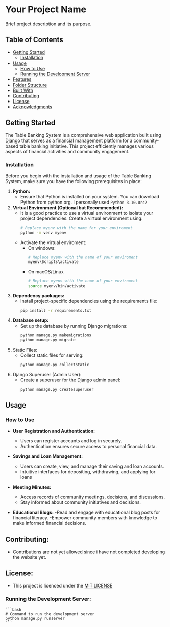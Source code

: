 # Your Project Name

Brief project description and its purpose.

## Table of Contents

- [Getting Started](#getting-started)
  - [Installation](#installation)
- [Usage](#usage)
  - [How to Use](#how-to-use)
  - [Running the Development Server](#running-the-development-server)
- [Features](#features)
- [Folder Structure](#folder-structure)
- [Built With](#built-with)
- [Contributing](#contributing)
- [License](#license)
- [Acknowledgments](#acknowledgments)

## Getting Started

The Table Banking System is a comprehensive web application built using Django that serves as a financial management platform for a community-based table banking initiative. This project efficiently manages various aspects of financial activities and community engagement.

### Installation

Before you begin with the installation and usage of the Table Banking System, make sure you have the following prerequisites in place:

1. **Python:**
    - Ensure that Python is installed on your system. You can download Python from python.org. I personally used `Python 3.10.0rc2`
2. **Virtual Environment (Optional but Recommended):**
    - It is a good practice to use a virtual environment to isolate your project dependencies. Create a virtual environment using:
        ```bash
        # Replace myenv with the name for your enviroment
        python -m venv myenv
        ```
    - Activate the virtual enviroment:
        - On windows:
            ```bash
            # Replace myenv with the name of your enviroment
            myenv\Scripts\activate
            ```
        - On macOS/Linux
            ```bash
            # Replace myenv with the name of your enviroment
            source myenv/bin/activate
            ```
3. **Dependency packages:**
    - Install project-specific dependencies using the requirements file:
        ```bash
        pip install -r requirements.txt
        ```
4. **Database setup:**
    - Set up the database by running Django migrations:
        ```bash
        python manage.py makemigrations
        python manage.py migrate
        ```
5. Static Files:
    - Collect static files for serving:
        ```bash
        python manage.py collectstatic
        ```
6. Django Superuser (Admin User):
    - Create a superuser for the Django admin panel:
        ```bash
        python manage.py createsuperuser
        ```

## Usage

### How to Use

- **User Registration and Authentication:**
    - Users can register accounts and log in securely.
    - Authentication ensures secure access to personal financial data.
- **Savings and Loan Management:**
    - Users can create, view, and manage their saving and loan accounts.
    - Intuitive interfaces for depositing, withdrawing, and applying for loans
- **Meeting Minutes:**
    - Access records of community meetings, decisions, and discussions.
    - Stay informed about community initiatives and decisions.

- **Educational Blogs:**
    -Read and engage with educational blog posts for financial literacy.
    -Empower community members with knowledge to make informed financial decisions.

## Contributing:

- Contributions are not yet allowed since i have not completed developing the website yet.

## License:

- This project is licenced under the <a href="LICENSE.md">MIT LICENSE</a>

### **Running the Development Server:**
    ```bash
    # Command to run the development server
    python manage.py runserver
    ```